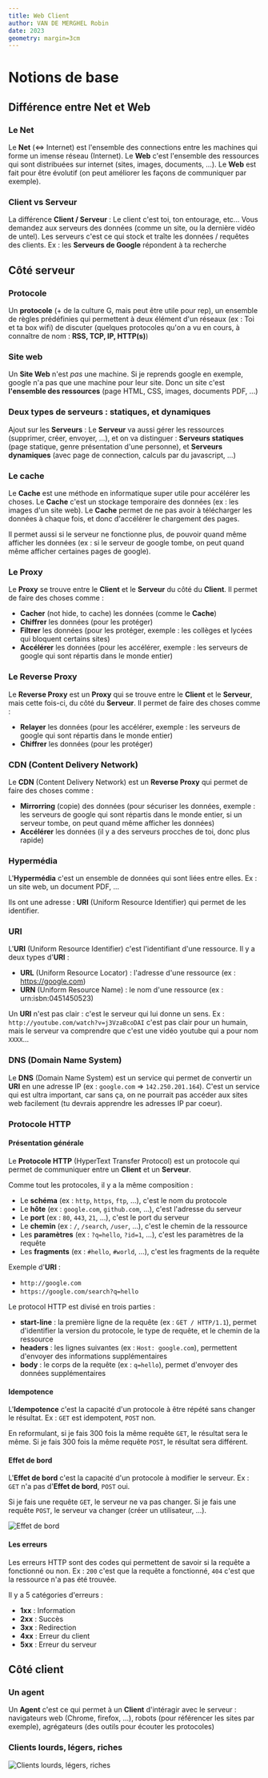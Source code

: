 ```yaml
---
title: Web Client
author: VAN DE MERGHEL Robin
date: 2023
geometry: margin=3cm
---
```



# Notions de base

## Différence entre **Net** et **Web**

### Le Net

Le **Net** (<=> Internet) est l'ensemble des connections entre les machines qui forme un imense réseau (Internet). Le **Web** c'est l'ensemble des ressources qui sont distribuées sur internet (sites, images, documents, ...). Le **Web** est fait pour être évolutif (on peut améliorer les façons de communiquer par exemple).

### Client vs Serveur

La différence **Client / Serveur** : Le client c'est toi, ton entourage, etc... Vous demandez aux serveurs des données (comme un site, ou la dernière vidéo de untel). Les serveurs c'est ce qui stock et traîte les données / requêtes des clients. Ex : les **Serveurs de Google** répondent à ta recherche
 
## Côté serveur

### Protocole

Un **protocole** (+ de la culture G, mais peut être utile pour rep), un ensemble de règles prédéfinies qui permettent à deux élément d'un réseaux (ex : Toi et ta box wifi) de discuter (quelques protocoles qu'on a vu en cours, à connaître de nom : **RSS, TCP, IP, HTTP(s)**)

### Site web

Un **Site Web** n'est *pas* une machine. Si je reprends google en exemple, google n'a pas que une machine pour leur site. Donc un site c'est **l'ensemble des ressources** (page HTML, CSS, images, documents PDF, ...)

### Deux types de serveurs : statiques, et dynamiques

Ajout sur les **Serveurs** : Le **Serveur** va aussi gérer les ressources (supprimer, créer, envoyer, ...), et on va distinguer : **Serveurs statiques** (page statique, genre présentation d'une personne), et **Serveurs dynamiques** (avec page de connection, calculs par du javascript, ...)

### Le cache

Le **Cache** est une méthode en informatique super utile pour accélérer les choses. Le **Cache** c'est un stockage temporaire des données (ex : les images d'un site web). Le **Cache** permet de ne pas avoir à télécharger les données à chaque fois, et donc d'accélérer le chargement des pages.

Il permet aussi si le serveur ne fonctionne plus, de pouvoir quand même afficher les données (ex : si le serveur de google tombe, on peut quand même afficher certaines pages de google).

### Le Proxy

Le **Proxy** se trouve entre le **Client** et le **Serveur** du côté du **Client**. Il permet de faire des choses comme :

- **Cacher** (not hide, to cache) les données (comme le **Cache**)
- **Chiffrer** les données (pour les protéger)
- **Filtrer** les données (pour les protéger, exemple : les collèges et lycées qui bloquent certains sites)
- **Accélérer** les données (pour les accélérer, exemple : les serveurs de google qui sont répartis dans le monde entier)

### Le Reverse Proxy

Le **Reverse Proxy** est un **Proxy** qui se trouve entre le **Client** et le **Serveur**, mais cette fois-ci, du côté du **Serveur**. Il permet de faire des choses comme :

- **Relayer** les données (pour les accélérer, exemple : les serveurs de google qui sont répartis dans le monde entier)
- **Chiffrer** les données (pour les protéger)

### CDN (Content Delivery Network)

Le **CDN** (Content Delivery Network) est un **Reverse Proxy** qui permet de faire des choses comme :

- **Mirrorring** (copie) des données (pour sécuriser les données, exemple : les serveurs de google qui sont répartis dans le monde entier, si un serveur tombe, on peut quand même afficher les données)
- **Accélérer** les données (il y a des serveurs procches de toi, donc plus rapide)

### Hypermédia

L'**Hypermédia** c'est un ensemble de données qui sont liées entre elles. Ex : un site web, un document PDF, ... 

Ils ont une adresse : **URI** (Uniform Resource Identifier) qui permet de les identifier.

### URI

L'**URI** (Uniform Resource Identifier) c'est l'identifiant d'une ressource. Il y a deux types d'**URI** :

- **URL** (Uniform Resource Locator) : l'adresse d'une ressource (ex : https://google.com)
- **URN** (Uniform Resource Name) : le nom d'une ressource (ex : urn:isbn:0451450523)

Un **URI** n'est pas clair : c'est le serveur qui lui donne un sens. Ex : `http://youtube.com/watch?v=j3VzaBcoDAI` c'est pas clair pour un humain, mais le serveur va comprendre que c'est une vidéo youtube qui a pour nom `XXXX`...


### DNS (Domain Name System)

Le **DNS** (Domain Name System) est un service qui permet de convertir un **URI** en une adresse IP (ex : `google.com` => `142.250.201.164`). C'est un service qui est ultra important, car sans ça, on ne pourrait pas accéder aux sites web facilement (tu devrais apprendre les adresses IP par coeur).


### Protocole HTTP

#### Présentation générale

Le **Protocole HTTP** (HyperText Transfer Protocol) est un protocole qui permet de communiquer entre un **Client** et un **Serveur**.

Comme tout les protocoles, il y a la même composition :

- Le **schéma** (ex : `http`, `https`, `ftp`, ...), c'est le nom du protocole
- Le **hôte** (ex : `google.com`, `github.com`, ...), c'est l'adresse du serveur
- Le **port** (ex : `80`, `443`, `21`, ...), c'est le port du serveur
- Le **chemin** (ex : `/`, `/search`, `/user`, ...), c'est le chemin de la ressource
- Les **paramètres** (ex : `?q=hello`, `?id=1`, ...), c'est les paramètres de la requête
- Les **fragments** (ex : `#hello`, `#world`, ...), c'est les fragments de la requête

Exemple d'**URI** :

- `http://google.com`
- `https://google.com/search?q=hello`

Le protocol HTTP est divisé en trois parties :

- **start-line** : la première ligne de la requête (ex : `GET / HTTP/1.1`), permet d'identifier la version du protocole, le type de requête, et le chemin de la ressource
- **headers** : les lignes suivantes (ex : `Host: google.com`), permettent d'envoyer des informations supplémentaires
- **body** : le corps de la requête (ex : `q=hello`), permet d'envoyer des données supplémentaires


#### Idempotence

L'**Idempotence** c'est la capacité d'un protocole à être répété sans changer le résultat. Ex : `GET` est idempotent, `POST` non.

En reformulant, si je fais 300 fois la même requête `GET`, le résultat sera le même. Si je fais 300 fois la même requête `POST`, le résultat sera différent.

#### Effet de bord

L'**Effet de bord** c'est la capacité d'un protocole à modifier le serveur. Ex : `GET` n'a pas d'**Effet de bord**, `POST` oui.

Si je fais une requête `GET`, le serveur ne va pas changer. Si je fais une requête `POST`, le serveur va changer (créer un utilisateur, ...).

![Effet de bord](./dataWeb/fig1.png)


#### Les erreurs

Les erreurs HTTP sont des codes qui permettent de savoir si la requête a fonctionné ou non. Ex : `200` c'est que la requête a fonctionné, `404` c'est que la ressource n'a pas été trouvée.

Il y a 5 catégories d'erreurs :

- **1xx** : Information
- **2xx** : Succès
- **3xx** : Redirection
- **4xx** : Erreur du client
- **5xx** : Erreur du serveur

## Côté client

### Un agent

Un **Agent** c'est ce qui permet à un **Client** d'intéragir avec le serveur : navigateurs web (Chrome, firefox, ...), robots (pour référencer les sites par exemple), agrégateurs (des outils pour écouter les protocoles)

### Clients lourds, légers, riches

![Clients lourds, légers, riches](./dataWeb/fig2.png)